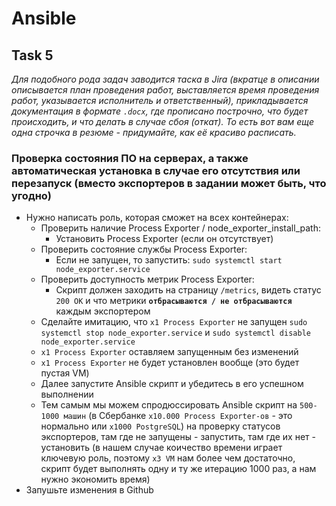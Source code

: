# Ansible

## Task 5

_Для подобного рода задач заводится таска в Jira (вкратце в описании описывается план проведения работ, выставляется время проведения работ, указывается исполнитель и ответственный), прикладывается документация в формате `.docx`, где прописано построчно, что будет происходить, и что делать в случае сбоя (откат). То есть вот вам еще одна строчка в резюме - придумайте, как её красиво расписать._

### Проверка состояния ПО на серверах, а также автоматическая установка в случае его отсутствия или перезапуск (вместо экспортеров в задании может быть, что угодно)

- Нужно написать роль, которая сможет на всех контейнерах:
  - Проверить наличие Process Exporter / node_exporter_install_path:
    - Установить Process Exporter (если он отсутствует)
  - Проверить состояние службы Process Exporter:
    - Если не запущен, то запустить: `sudo systemctl start node_exporter.service`
  - Проверить доступность метрик Process Exporter:
    - Скрипт должен заходить на страницу `/metrics`, видеть статус `200 OK` и что метрики **`отбрасываются / не отбрасываются`** каждым экспортером
  - Сделайте имитацию, что `x1 Process Exporter` не запущен `sudo systemctl stop node_exporter.service` и `sudo systemctl disable node_exporter.service`
  - `x1 Process Exporter` оставляем запущенным без изменений
  - `x1 Process Exporter` не будет установлен вообще (это будет пустая VM)
  - Далее запустите Ansible скрипт и убедитесь в его успешном выполнении
  - Тем самым мы можем спродюссировать Ansible скрипт на `500-1000 машин` (в Сбербанке `x10.000 Process Exporter-ов` - это нормально или `x1000 PostgreSQL`) на проверку статусов экспортеров, там где не запущены - запустить, там где их нет - установить (в нашем случае коичество времени играет ключевую роль, поэтому `x3 VM` нам более чем достаточно, скрипт будет выполнять одну и ту же итерацию 1000 раз, а нам нужно экономить время)
- Запушьте изменения в Github
